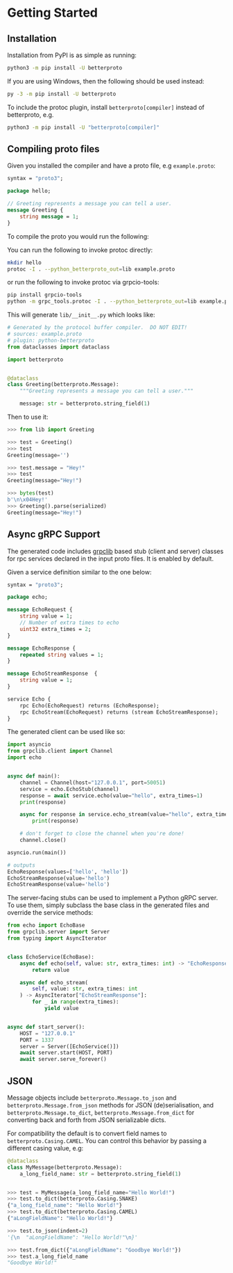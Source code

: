 Getting Started
===============

## Installation

Installation from PyPI is as simple as running:

```sh
python3 -m pip install -U betterproto
```

If you are using Windows, then the following should be used instead:

```sh
py -3 -m pip install -U betterproto
```

To include the protoc plugin, install `betterproto[compiler]` instead of betterproto,
e.g.

```sh
python3 -m pip install -U "betterproto[compiler]"
```

## Compiling proto files


Given you installed the compiler and have a proto file, e.g `example.proto`:

```proto
syntax = "proto3";

package hello;

// Greeting represents a message you can tell a user.
message Greeting {
    string message = 1;
}
```

To compile the proto you would run the following:

You can run the following to invoke protoc directly:

```sh
mkdir hello
protoc -I . --python_betterproto_out=lib example.proto
```

or run the following to invoke protoc via grpcio-tools:

```sh
pip install grpcio-tools
python -m grpc_tools.protoc -I . --python_betterproto_out=lib example.proto
```


This will generate `lib/__init__.py` which looks like:

```python
# Generated by the protocol buffer compiler.  DO NOT EDIT!
# sources: example.proto
# plugin: python-betterproto
from dataclasses import dataclass

import betterproto


@dataclass
class Greeting(betterproto.Message):
    """Greeting represents a message you can tell a user."""

    message: str = betterproto.string_field(1)
```

Then to use it:

```python
>>> from lib import Greeting

>>> test = Greeting()
>>> test
Greeting(message='')

>>> test.message = "Hey!"
>>> test
Greeting(message="Hey!")

>>> bytes(test)
b'\n\x04Hey!'
>>> Greeting().parse(serialized)
Greeting(message="Hey!")
```


## Async gRPC Support

The generated code includes [grpclib](https://grpclib.readthedocs.io/en/latest) based
stub (client and server) classes for rpc services declared in the input proto files.
It is enabled by default.


Given a service definition similar to the one below:

```proto
syntax = "proto3";

package echo;

message EchoRequest {
    string value = 1;
    // Number of extra times to echo
    uint32 extra_times = 2;
}

message EchoResponse {
    repeated string values = 1;
}

message EchoStreamResponse  {
    string value = 1;
}

service Echo {
    rpc Echo(EchoRequest) returns (EchoResponse);
    rpc EchoStream(EchoRequest) returns (stream EchoStreamResponse);
}
```

The generated client can be used like so:

```python
import asyncio
from grpclib.client import Channel
import echo


async def main():
    channel = Channel(host="127.0.0.1", port=50051)
    service = echo.EchoStub(channel)
    response = await service.echo(value="hello", extra_times=1)
    print(response)

    async for response in service.echo_stream(value="hello", extra_times=1):
        print(response)

    # don't forget to close the channel when you're done!
    channel.close()

asyncio.run(main())

# outputs
EchoResponse(values=['hello', 'hello'])
EchoStreamResponse(value='hello')
EchoStreamResponse(value='hello')
```


The server-facing stubs can be used to implement a Python
gRPC server.
To use them, simply subclass the base class in the generated files and override the
service methods:

```python
from echo import EchoBase
from grpclib.server import Server
from typing import AsyncIterator


class EchoService(EchoBase):
    async def echo(self, value: str, extra_times: int) -> "EchoResponse":
        return value

    async def echo_stream(
        self, value: str, extra_times: int
    ) -> AsyncIterator["EchoStreamResponse"]:
        for _ in range(extra_times):
            yield value


async def start_server():
    HOST = "127.0.0.1"
    PORT = 1337
    server = Server([EchoService()])
    await server.start(HOST, PORT)
    await server.serve_forever()
```

## JSON

Message objects include `betterproto.Message.to_json` and
`betterproto.Message.from_json` methods for JSON (de)serialisation, and
`betterproto.Message.to_dict`, `betterproto.Message.from_dict` for
converting back and forth from JSON serializable dicts.

For compatibility the default is to convert field names to
`betterproto.Casing.CAMEL`. You can control this behavior by passing a
different casing value, e.g:

```python
@dataclass
class MyMessage(betterproto.Message):
    a_long_field_name: str = betterproto.string_field(1)


>>> test = MyMessage(a_long_field_name="Hello World!")
>>> test.to_dict(betterproto.Casing.SNAKE)
{"a_long_field_name": "Hello World!"}
>>> test.to_dict(betterproto.Casing.CAMEL)
{"aLongFieldName": "Hello World!"}

>>> test.to_json(indent=2)
'{\n  "aLongFieldName": "Hello World!"\n}'

>>> test.from_dict({"aLongFieldName": "Goodbye World!"})
>>> test.a_long_field_name
"Goodbye World!"
```
